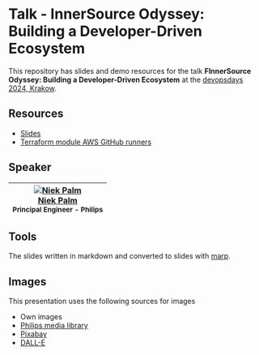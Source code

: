 # Talk - InnerSource Odyssey: Building a Developer-Driven Ecosystem

This repository has slides and demo resources for the talk **FInnerSource Odyssey: Building a Developer-Driven Ecosystem** at the [devopsdays 2024, Krakow](hhttps://dodkrakow.pl/lecture-2024/#id=91833).

## Resources

- [Slides](https://npalm.github.io/2024--03-18-devopsdays-krakow/)
- [Terraform module AWS GitHub runners](https://github.com/philips-labs/terraform-aws-github-runner)

## Speaker

<!-- markdownlint-disable MD013 MD033 -->
| [![Niek Palm](https://avatars.githubusercontent.com/npalm?s=100)<br />Niek Palm](https://github.com/npalm)<br /><sub>Principal Engineer - Philips</sub> |
| :---: |
<!-- markdownlint-enable MD013 MD033 -->

## Tools

The slides written in markdown and converted to slides with [marp](https://marp.app/).

## Images

This presentation uses the following sources for images

- Own images
- [Philips media library](https://www.philips.com/a-w/about/news/media-library.html)
- [Pixabay](https://pixabay.com/)
- [DALL-E](https://labs.openai.com/)
